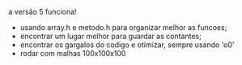 a versão 5 funciona!
-   usando array.h e metodo.h para organizar melhor as funcoes;
-   encontrar um lugar melhor para guardar as contantes;
-   encontrar os gargalos do codigo e otimizar, sempre usando 'o0'
-   rodar com malhas 100x100x100